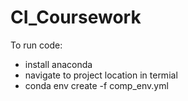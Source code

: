 # CI_Coursework
To run code:
- install anaconda 
- navigate to project location in termial
- conda env create -f comp_env.yml
